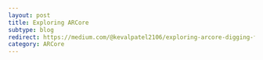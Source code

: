 ```yaml
---
layout: post
title: Exploring ARCore
subtype: blog
redirect: https://medium.com/@kevalpatel2106/exploring-arcore-digging-fundamentals-of-ar-9250ea10c8fd
category: ARCore
---
```

